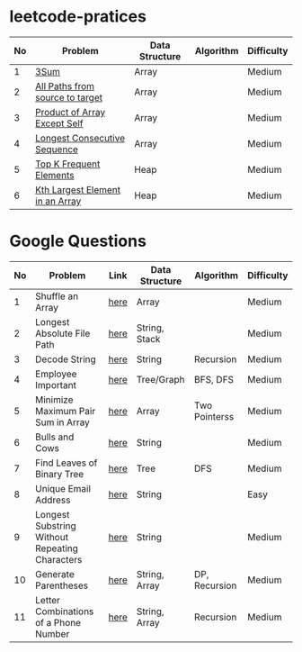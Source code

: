 # leetcode-pratices

| No  | Problem                                                                                                       | Data Structure | Algorithm | Difficulty |
| --- | ------------------------------------------------------------------------------------------------------------- | -------------- | --------- | ---------- |
| 1   | [3Sum](./Array/Medium/Three_Sums)                                                                             | Array          |           | Medium     |
| 2   | [All Paths from source to target](./Array/Medium/All_paths_from_source)                                       | Array          |           | Medium     |
| 3   | [Product of Array Except Self](./Array/Medium/Product_of_array_except_self)                                   | Array          |           | Medium     |
| 4   | [Longest Consecutive Sequence](./Array/Medium/Longest_consecutive_sequence)                                   | Array          |           | Medium     |
| 5   | [Top K Frequent Elements](./Heap/Medium/Top_k_most_frequent_elements)                                         | Heap           |           | Medium     |
| 6   | [Kth Largest Element in an Array](./Heap/Medium/Top_k_most_frequent_elements/Kth_Largest_Element_in_an_Array) | Heap           |           | Medium     |

# Google Questions

| No  | Problem                                        | Link                                                                                                         | Data Structure | Algorithm     | Difficulty |
| --- | ---------------------------------------------- | ------------------------------------------------------------------------------------------------------------ | -------------- | ------------- | ---------- |
| 1   | Shuffle an Array                               | [here](./Google/Medium/Shuffle_an_array)                                                                     | Array          |               | Medium     |
| 2   | Longest Absolute File Path                     | [here](./Google/Medium/Longest_absolute_file_path)                                                           | String, Stack  |               | Medium     |
| 3   | Decode String                                  | [here](./Google/Medium/Decode_string)                                                                        | String         | Recursion     | Medium     |
| 4   | Employee Important                             | [here](./Google/Medium/Employee_importance)                                                                  | Tree/Graph     | BFS, DFS      | Medium     |
| 5   | Minimize Maximum Pair Sum in Array             | [here](./Google/Medium/Minimize_Maximum_Pair_Sum_in_Array)                                                   | Array          | Two Pointerss | Medium     |
| 6   | Bulls and Cows                                 | [here](./Google/Medium/Bulls_and_cows)                                                                       | String         |               | Medium     |
| 7   | Find Leaves of Binary Tree                     | [here](./Google/Medium/Find_leaves_of_binary_tree)                                                           | Tree           | DFS           | Medium     |
| 8   | Unique Email Address                           | [here](./Google/Google_Interview/1_Interview_Process/Easy/Unique_email_addresses)                            | String         |               | Easy       |
| 9   | Longest Substring Without Repeating Characters | [here](./Google/Google_Interview/2_Arrays_and_Strings/Medium/Longest_Substring_Without_Repeating_Characters) | String         |               | Medium     |
| 10  | Generate Parentheses                           | [here](./Google/Google_Interview/5_Recursion/Medium/Generate_parentheses)                                    | String, Array  | DP, Recursion | Medium     |
| 11  | Letter Combinations of a Phone Number          | [here](./Google/Google_Interview/5_Recursion/Medium/Letter_Combinations_of_a_Phone_Number)                   | String, Array  | Recursion     | Medium     |
